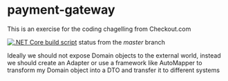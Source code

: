 # payment-gateway
This is an exercise for the coding chagelling from Checkout.com

<a href="https://github.com/rafaelqueiroz89/payment-gateway/actions?query=workflow%3A%22.NET+Core+build+script%22+branch%3Amaster">![.NET Core build script](https://github.com/rafaelqueiroz89/payment-gateway/workflows/.NET%20Core%20build%20script/badge.svg)</a> status from the <i>master</i> branch

Ideally we should not expose Domain objects to the external world, instead we should create an Adapter or use a framework like AutoMapper to transform my Domain object into a DTO and transfer it to different systems